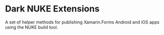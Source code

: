 # Dark NUKE Extensions

A set of helper methods for publishing Xamarin.Forms Android and iOS apps using the NUKE build tool.